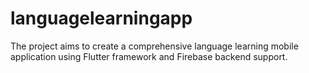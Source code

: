 # languagelearningapp
The project aims to create a comprehensive language learning mobile application using Flutter framework and Firebase backend support.
